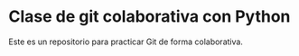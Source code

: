 # Clase de git colaborativa con Python

Este es un repositorio para practicar Git de forma colaborativa.
